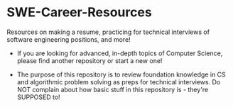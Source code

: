 # SWE-Career-Resources
Resources on making a resume, practicing for technical interviews of software engineering positions, and more!

* If you are looking for advanced, in-depth topics of Computer Science, please find another repository or start a new one! 

* The purpose of this repository is to review foundation knowledge in CS and algorithmic problem solving as preps for technical interviews. Do NOT complain about how basic stuff in this repository is - they're SUPPOSED to!
